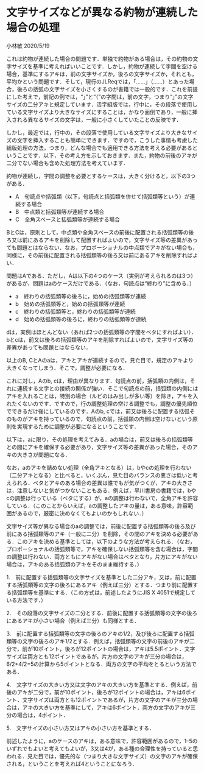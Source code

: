 # 文字サイズなどが異なる約物が連続した場合の処理
小林敏 2020/5/19

これは約物が連続した場合の問題です．単独で約物がある場合は，その約物の文字サイズを基準に考えればいいことです．しかし，約物が連続して字間を空ける場合，基準にするアキは，前の文字サイズか，後ろの文字サイズか，それとも，平均かという問題です．そして，現行のJLReqでは，「……」（……）とあった場合，後ろの括弧の文字サイズを小さくするのが書籍では一般的です．これを前提にした考えで，前記の例では，“」”と“（”の字間は，前の文字，つまり“」”の文字サイズの二分アキと規定しています．活字組版では，行中に，その段落で使用している文字サイズより大きなサイズにすることは，かなり面倒であり，一般に挿入される異なるサイズの文字は，一般に小さくしていたことの反映です．

しかし，最近では，行中の，その段落で使用している文字サイズより大きなサイズの文字を挿入することも簡単にできます．ですので，こうした事情も考慮した組版処理の方法，つまり，どんな場合でも適用できる方法を考える必要があるということです．以下，その考え方を示しておきます．また，約物の前後のアキが二分でない場合も含めた処理方法を考えています．

約物が連続し，字間の調整を必要とするケースは，大きく分けると，以下の3つがある．
- A　句読点や括弧類（以下，句読点と括弧類を併せて括弧類等という）が連続する場合
- B　中点類と括弧類等が連続する場合
- C　全角スペースと括弧類等が連続する場合

BとCは，原則として，中点類や全角スペースの前後に配置される括弧類等の後ろ又は前にあるアキを削除して配置すればよいので，文字サイズ等の差異があっても問題とはならない．なお，プロポーショナルの中点類でアキがない場合も，同様に，その前後に配置される括弧類等の後ろ又は前にあるアキを削除すればよい．

問題はAである．ただし，Aは以下の4つのケース（実例が考えられるのは3つ）があるが，問題はaのケースだけである．（なお，句読点は“終わり”に含める．）
- a　終わりの括弧類等の後ろに，始めの括弧類等が連続
- b　始めの括弧類等と，始めの括弧類等が連続
- c　終わりの括弧類等と，終わりの括弧類等が連続
- d　始めの括弧類等の後ろに，終わりの括弧類等が連続

dは，実例はほとんどない（あれば2つの括弧類等の字間をベタにすればよい）．bとcは，前又は後ろの括弧類等のアキを削除すればよいので，文字サイズ等の差異があっても問題とはならない．

以上のB, CとAのaは，アキとアキが連続するので，見た目で，規定のアキより大きくなってしまう．そこで，調整が必要になる．

これに対し，Aのb, cは，理由が異なります．句読点の前，括弧類の内側は，それに連続する文字との接続の関係が強い．そこで句読点の前，括弧類の内側にはアキを入れることは，特別の場合（ルビのはみ出しが多い等）を除き，アキを入れたくないのです．ですので，行の調整処理の空ける調整でも，調整の優先順位でできるだけ後にしているのです．Aのb, cでは，前又は後ろに配置する括弧そのものがアキを持っているので，句読点の前，括弧類の内側は空けないという原則を実現するために調整が必要になるということです．

以下は，aに限り，その処理を考えてみる．aの場合は，前又は後ろの括弧類等との間にアキを確保する必要があり，文字サイズ等の差異があった場合，そのアキの大きさが問題になる．

なお，aのアキを詰めない処理（全角アキとなる）は，bやcの処理を行わない（二分アキとなる）と比べると，いくぶん，見た目のバランスの悪さは低いと考えられる．ベタとアキのある場合の差異は誰でもが気がつくが，アキの大きさは，注意しないと気がつかないこともある．例えば，早川書房の書籍では，bやcの調整は行っている（ベタにする）が，aの調整は行わないで，全角アキを許容している．（このことからいえば，aの調整したアキの量は，ある意味，許容範囲があるので，厳密に決めなくてもよいのかもしれない．）

文字サイズ等が異なる場合のaの調整では，前後に配置する括弧類等の後ろ及び前にある括弧類等のアキ（一般に二分）を削除，その間のアキを決める必要がある．このアキを決める基準としては，以下のような方法が考えられる．（なお，プロポーショナルの括弧類等で，アキを確保しない括弧類等を含む場合は，字間の調整は行わない．両方ともにアキがない場合はベタとなり，片方にアキがない場合は，アキのある括弧類のアキをそのまま維持する．）

1.　前に配置する括弧類等の文字サイズを基準とした二分アキ，又は，前に配置する括弧類等の文字の後ろにあるアキ（例えば三分）とする．つまり前に配置する括弧類等を基準にする．（この方式は，前述したようにJIS X 4051で規定している方法です．）

2.　その段落の文字サイズの二分とする．前後に配置する括弧類等の文字の後ろにあるアキが小さい場合（例えば三分）も同様とする．

3.　前に配置する括弧類等の文字の後ろのアキの1/2，及び後ろに配置する括弧類等の文字の後ろのアキ1/2とする．例えば，括弧類等の文字の前後のアキが二分で，前が10ポイント，後ろが12ポイントの場合は，アキは5.5ポイント．文字サイズは両方とも12ポイントであるが，片方の文字のアキが三分の場合は，6/2+4/2=5の計算から5ポイントとなる．両方の文字の平均をとるという方法である．

4.　文字サイズの大きい方又は文字のアキの大きい方を基準とする．例えば，前後のアキが二分で，前が10ポイント，後ろが12ポイントの場合は，アキは6ポイント．文字サイズは両方とも12ポイントであるが，片方の文字のアキが三分の場合は，アキの大きい方を基準にして，アキは6ポイント．両方の文字のアキが三分の場合は，4ポイント．

5.　文字サイズの小さい方又はアキの小さい方を基準とする．

前述したように，aのケースのアキは，ある意味で，許容範囲があるので，1–5のいずれでもよいと考えてもよいが，3又は4が，ある種の合理性を持っていると思われる．見た目では，優先的な（つまり大きな文字サイズ）の文字のアキが確保される，ということを考えれば4ということになろう．

